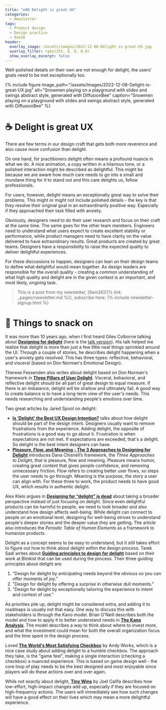 ```yaml
---
title: "e06 Delight is great UX"
categories:
  - Newsletter
tags:
  - Product design
  - Design practice
  - 9am26
header:
  overlay_image: /assets/images/2022-12-08-Delight-is-great-UX.jpg
  overlay_filter: rgba(255, 0, 0, 0.8)
  show_overlay_excerpt: false
---
```

Well-polished details on their own are not enough for delight, the users' goals need to be met exceptionally too.

{% include figure image_path="/assets/images/2022-12-08-Delight-is-great-UX.jpg" alt="Snowmen playing on a playground with slides and swings abstract style, generated with DiffusionBee" caption="Snowmen playing on a playground with slides and swings abstract style, generated with DiffusionBee" %}

# ☕ Delight is great UX

There are few terms in our design craft that gets both more reverence and also cause more confusion than delight.

On one hand, for practitioners delight often means a profound nuance in what we do. A nice animation, a copy written in a hilarious tone, or a polished interaction might be described as delightful. This might be because we are aware how much care needs to go into a small and mundane thing for it to stand out and this care delights us, fellow professionals.

For users, however, delight means an exceptionally great way to solve their problems. This might or might not include polished details - the key is that they resolve their original goal in an extraordinarily positive way. Especially if they approached their task filled with anxiety.

Obviously, designers need to do their user research and focus on their craft at the same time. The same goes for the other team members. Engineers need to understand what users expect to create excellent stability or performance, while product managers need to have clarity on the value delivered to have extraordinary results. Great products are created by great teams. Designers have a responsibility to raise the expected quality to deliver delightful experiences.

For these discussions to happen, designers can lean on their design teams to define what delightful would mean together. As design leaders are responsible for the overall quality - creating a common understanding of what high quality and delight are in the given context is an important, and most likely, ongoing task.

> This is a post from my newsletter, [9am26]({% link _pages/newsletter.md %}), subscribe here:
> {% include newsletter-signup.html %}

# 🍪 Things to snack on

It was more than 10 years ago, when I first heard Giles Colborne talking about **[Designing for delight](https://www.cxpartners.co.uk/our-thinking/designing_for_delight)** (here is the [talk version](https://www.youtube.com/watch?v=kInJRMr1OW4)). His talk helped me realize that delight is more than just a few little neat things sprinkled around the UI. Through a couple of stories, he describes delight happening when a user's anxiety gets resolved. This has three types: reflective, behavioral, and visceral (based on Don Norman's Emotional Design).   

Therese Fessenden also writes about delight based on Don Norman's framework in **[Three Pillars of User Delight](https://www.nngroup.com/articles/pillars-user-delight/)**. Visceral, behavioral, and reflective delight should be all part of great design to equal measure. If there is an imbalance, delight will be shallow and ultimately fail. A good way to create balance is to have a long-term view of the user's needs. This needs researching and understanding people's emotions over time.

Two great articles by Jared Spool on delight:
- **[Is ‘Delight’ the Best UX Design Intention?](https://jmspool.medium.com/is-delight-the-best-ux-design-intention-331053fca4b1)** talks about how delight should be part of the design intent. Designers usually want to remove frustrations from the experience. Adding delight, the opposite of frustrations is a good way to go about it. Frustration is when expectations are not met. If expectations are exceeded, that's a delight. So delight is the best intent designers can have.
- **[Pleasure, Flow, and Meaning - The 3 Approaches to Designing for Delight](https://articles.uie.com/pleasure_flow_and_meaning/)** introduces Dana Chisnell’s framework, the *Three Approaches to Delight*, that is pleasure, flow and meaning. Pleasure means humor, creating great content that gives people confidence, and removing unnecessary friction. Flow refers to creating better user flows, so steps the user needs to go through. Meaning is the purpose, the story a user can align with. For these three to work, the product needs to have good UX, which results in authentic delight.

Alex Klein argues in **[Designing for “delight” is dead](https://uxdesign.cc/designing-for-delight-is-dead-677bca6aebd1)** about taking a broader perspective instead of just focusing on delight. Since even delightful products can be harmful to people, we need to look broader and also understand how design affects well-being. While delight can connect to people on an emotional level, designing for well-being strives to understand people's deeper stories and the deeper value they are getting. The article also introduces the *Periodic Table of Human Elements* as a framework to humanize products.

Delight as a concept seems to be easy to understand, but it still takes effort to figure out how to think about delight within the design process. Tarek Sadi writes about **[Guiding principles to design for delight](https://uxplanet.org/guiding-principles-to-design-for-delight-a1d04a809fd9)** based on their work at Blinkist that can be used during the process. Their three guiding principles about delight are:
1. "Design for delight by anticipating needs beyond the obvious so you can offer moments of joy."
2. "Design for delight by offering a surprise in otherwise dull moments."
3. "Design for delight by exceptionally tailoring the experience to intent and context of use."

As priorities pile up, delight might be considered extra, and adding it to roadmaps is usually not that easy. One way to discuss this with stakeholders is through the Kano model. Brian O'Neill describes both the model and how to apply it to better understand needs in **[The Kano Analysis](https://medium.muz.li/the-kano-analysis-c16e7d681158)**. The model describes a way to think about where to invest more, and what the investment could mean for both the overall organization focus and the time spent in the design process.

Loved **[The World's Most Satisfying Checkbox](https://www.andy.works/words/the-most-satisfying-checkbox)** by Andy Works, which is a nice case study about adding delight to a humble checkbox. The approach they take, is the "game feel", making a single interaction (checking a checkbox) a nuanced experience. This is based on game design well - the core loop of play needs to be the best designed and most enjoyable since players will do these actions over and over again.

While not exactly about delight, **[Tiny Wins](https://joelcalifa.com/blog/tiny-wins/)** by Joel Califa describes how low-effort, high-impact changes add up, especially if they are focused on high-frequency actions. The users will immediately see how such changes will have a good effect on their lives which may mean a more delightful experience.
